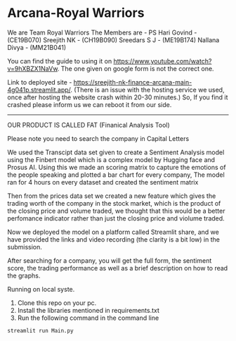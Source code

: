 # Arcana-Royal Warriors
We are Team Royal Warriors
The Members are - 
PS Hari Govind - (CE19B070)
Sreejith NK - (CH19B090)
Sreedars S J - (ME19B174)
Nallana Divya - (MM21B041)

You can find the guide to using it on https://www.youtube.com/watch?v=9hXBZX1NaVw. The one given on google form is not the correct one.

Link to deployed site - https://sreejith-nk-finance-arcana-main-4g041p.streamlit.app/. (There is an issue with the hosting service we used, once after hosting the website crash within 20-30 minutes.) So, If you find it crashed please inform us we can reboot it from our side.


----------------------------------------------------------------------------------

OUR PRODUCT IS CALLED FAT (Finanical Analysis Tool)

Please note you need to search the company in Capital Letters
 
We used the Transcipt data set given to create a Sentiment Analysis model using the Finbert model which is a complex model
by Hugging face and Prosus AI.
Using this we made an scoring matrix to capture the emotions of the people speaking and plotted a bar chart for every company, The model ran for 4 hours on 
every dataset and created the sentiment matrix

Then from the prices data set we created a new feature which gives the trading worth of the company in the stock market, which is the product of the closing price and volume traded, we thought that this would be a better perfomance indicator rather than just the closing price and violume traded.

Now we deployed the model on a platform called Streamlit share, and we have provided the links and video recording (the clarity is a bit low) in the submission.

After searching for a company, you will get the full form, the sentiment score, the trading performance as well as a brief description on how to read the graphs.



Running on local syste.
1. Clone this repo on your pc.
2. Install the libraries mentioned in requirements.txt
3. Run the following command in the command line

`streamlit run Main.py`
